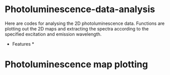 # Photoluminescence-data-analysis
Here are codes for analysing the 2D photoluminescence data. Functions are plotting out the 2D maps and extracting the spectra according to the specified excitation and emission wavelength.

* Features *
# Photoluminescence map plotting #


